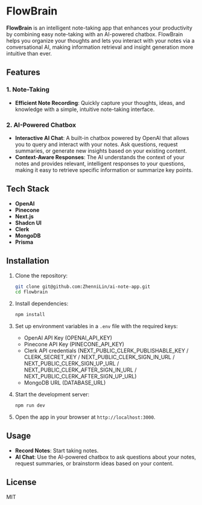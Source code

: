 # FlowBrain

<!-- ![FlowBrain Logo](path-to-your-logo) -->

**FlowBrain** is an intelligent note-taking app that enhances your productivity by combining easy note-taking with an AI-powered chatbox. FlowBrain helps you organize your thoughts and lets you interact with your notes via a conversational AI, making information retrieval and insight generation more intuitive than ever.

## Features

### 1. **Note-Taking**

- **Efficient Note Recording**: Quickly capture your thoughts, ideas, and knowledge with a simple, intuitive note-taking interface.

### 2. **AI-Powered Chatbox**

- **Interactive AI Chat**: A built-in chatbox powered by OpenAI that allows you to query and interact with your notes. Ask questions, request summaries, or generate new insights based on your existing content.
- **Context-Aware Responses**: The AI understands the context of your notes and provides relevant, intelligent responses to your questions, making it easy to retrieve specific information or summarize key points.

## Tech Stack

- **OpenAI**
- **Pinecone**
- **Next.js**
- **Shadcn UI**
- **Clerk**
- **MongoDB**
- **Prisma**

## Installation

1. Clone the repository:

   ```bash
   git clone git@github.com:ZhenniLin/ai-note-app.git
   cd flowbrain
   ```

2. Install dependencies:

   ```bash
   npm install
   ```

3. Set up environment variables in a `.env` file with the required keys:

   - OpenAI API Key (OPENAI_API_KEY)
   - Pinecone API Key (PINECONE_API_KEY)
   - Clerk API credentials (NEXT_PUBLIC_CLERK_PUBLISHABLE_KEY / CLERK_SECRET_KEY / NEXT_PUBLIC_CLERK_SIGN_IN_URL / NEXT_PUBLIC_CLERK_SIGN_UP_URL / NEXT_PUBLIC_CLERK_AFTER_SIGN_IN_URL / NEXT_PUBLIC_CLERK_AFTER_SIGN_UP_URL)
   - MongoDB URL (DATABASE_URL)

4. Start the development server:

   ```bash
   npm run dev
   ```

5. Open the app in your browser at `http://localhost:3000`.

## Usage

- **Record Notes**: Start taking notes.
- **AI Chat**: Use the AI-powered chatbox to ask questions about your notes, request summaries, or brainstorm ideas based on your content.

## License

MIT
